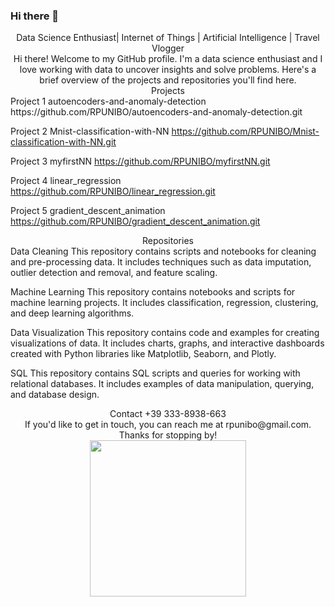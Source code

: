 ### Hi there 👋

<!--
**RPUNIBO/rpunibo** is a ✨ _special_ ✨ repository because its `README.md` (this file) appears on your GitHub profile.

Here are some ideas to get you started:

- 🔭 I’m currently working on ...
- 🌱 I’m currently learning ...
- 👯 I’m looking to collaborate on ...
- 🤔 I’m looking for help with ...
- 💬 Ask me about ...
- 📫 How to reach me: ...
- 😄 Pronouns: ...
- ⚡ Fun fact: ...
-->

<div align="center">Data Science Enthusiast| Internet of Things | Artificial Intelligence | Travel Vlogger</div>
<div align="center">Hi there! Welcome to my GitHub profile. I'm a data science enthusiast and I love working with data to uncover insights and solve problems. Here's a brief overview of the projects and repositories you'll find here.</div>
<div align="center">Projects</div>
Project 1
autoencoders-and-anomaly-detection
https://github.com/RPUNIBO/autoencoders-and-anomaly-detection.git

Project 2
Mnist-classification-with-NN
https://github.com/RPUNIBO/Mnist-classification-with-NN.git

Project 3
myfirstNN
https://github.com/RPUNIBO/myfirstNN.git

Project 4
linear_regression
https://github.com/RPUNIBO/linear_regression.git

Project 5
gradient_descent_animation
https://github.com/RPUNIBO/gradient_descent_animation.git

<div align="center">Repositories</div>
Data Cleaning
This repository contains scripts and notebooks for cleaning and pre-processing data. It includes techniques such as data imputation, outlier detection and removal, and feature scaling.

Machine Learning
This repository contains notebooks and scripts for machine learning projects. It includes classification, regression, clustering, and deep learning algorithms.

Data Visualization
This repository contains code and examples for creating visualizations of data. It includes charts, graphs, and interactive dashboards created with Python libraries like Matplotlib, Seaborn, and Plotly.

SQL
This repository contains SQL scripts and queries for working with relational databases. It includes examples of data manipulation, querying, and database design.

<div align="center">Contact +39 333-8938-663</div>
<div align="center">If you'd like to get in touch, you can reach me at rpunibo@gmail.com. Thanks for stopping by!</div> 
<div align="center"><img src="[https://media.giphy.com/media/3o7btZSXg3jNW3CZ1K/giphy.gif](https://www.google.com/url?sa=i&url=https%3A%2F%2Fcemkolaghat.academia.edu%2FRitamPramanik&psig=AOvVaw0gfpsXcuO7ZCKfjKxWMxdI&ust=1679138238090000&source=images&cd=vfe&ved=0CBAQjRxqFwoTCNCR-MPr4v0CFQAAAAAdAAAAABAE)" width="250"></div>
